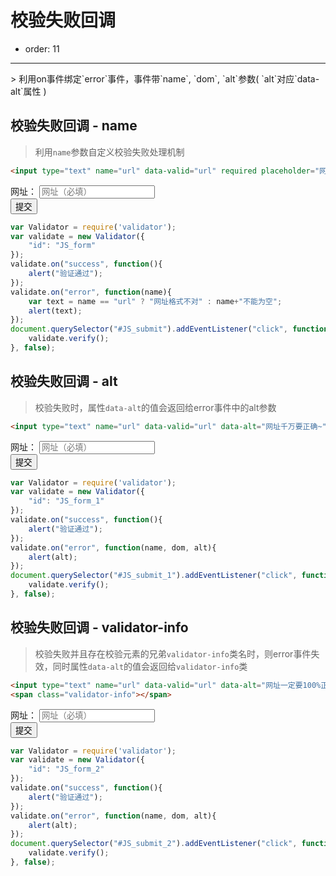 # 校验失败回调

- order: 11
---

<link rel="stylesheet" type="text/css" href="./../src/style.css">
> 利用on事件绑定`error`事件，事件带`name`, `dom`, `alt`参数( `alt`对应`data-alt`属性 )  


## 校验失败回调 - name
> 利用`name`参数自定义校验失败处理机制

```html
<input type="text" name="url" data-valid="url" required placeholder="网址（必填）"/>
```

<div id="JS_form">
	<div class="form-item">
		<span class="type-name">网址：</span>
		<input type="text" name="url" data-valid="url" required placeholder="网址（必填）"/>
	</div>
	<div class="form-item">
		<span class="type-name"></span>
		<button class="demo-btn" id="JS_submit" type="buttom" value="提交">提交</button>	
	</div>
</div>

````javascript
var Validator = require('validator');
var validate = new Validator({
	"id": "JS_form"
});
validate.on("success", function(){
	alert("验证通过");
});
validate.on("error", function(name){
	var text = name == "url" ? "网址格式不对" : name+"不能为空";
	alert(text);
});
document.querySelector("#JS_submit").addEventListener("click", function(){
	validate.verify();
}, false);
````


## 校验失败回调 - alt
> 校验失败时，属性`data-alt`的值会返回给error事件中的alt参数

```html
<input type="text" name="url" data-valid="url" data-alt="网址千万要正确~" required placeholder="网址（必填）"/>
```

<div id="JS_form_1">
	<div class="form-item">
		<span class="type-name">网址：</span>
		<input type="text" name="url" data-valid="url" data-alt="网址千万要正确~" required placeholder="网址（必填）"/>
	</div>
	<div class="form-item">
		<span class="type-name"></span>
		<button class="demo-btn" id="JS_submit_1" type="buttom" value="提交">提交</button>	
	</div>
</div>

````javascript
var Validator = require('validator');
var validate = new Validator({
	"id": "JS_form_1"
});
validate.on("success", function(){
	alert("验证通过");
});
validate.on("error", function(name, dom, alt){
	alert(alt);
});
document.querySelector("#JS_submit_1").addEventListener("click", function(){
	validate.verify();
}, false);
````


## 校验失败回调 - validator-info
> 校验失败并且存在校验元素的兄弟`validator-info`类名时，则error事件失效，同时属性`data-alt`的值会返回给`validator-info`类

```html
<input type="text" name="url" data-valid="url" data-alt="网址一定要100%正确哦~" required placeholder="网址（必填）"/>
<span class="validator-info"></span>
```

<div id="JS_form_2">
	<div class="form-item">
		<span class="type-name">网址：</span>
		<input type="text" name="url" data-valid="url" data-alt="网址一定要100%正确哦~" required placeholder="网址（必填）"/>
		<span class="type-view validator-info"></span>
	</div>
	<div class="form-item">
		<span class="type-name"></span>
		<button class="demo-btn" id="JS_submit_2" type="button" value="提交">提交</button>	
	</div>
</div>

````javascript
var Validator = require('validator');
var validate = new Validator({
	"id": "JS_form_2"
});
validate.on("success", function(){
	alert("验证通过");
});
validate.on("error", function(name, dom, alt){
	alert(alt);
});
document.querySelector("#JS_submit_2").addEventListener("click", function(){
	validate.verify();
}, false);
````

